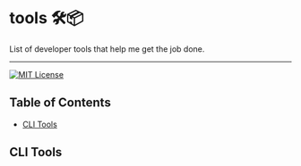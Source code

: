 <div align="ccenter">
<h1>tools 🛠📦</h1>

<p>List of developer tools that help me get the job done.</p>

---

<!-- Badges -->
<!-- prettier-ignore-start -->
[![MIT License][license-badge]][license]
<!-- prettier-ignore-end -->

## Table of Contents

<!-- START doctoc generated TOC please keep comment here to allow auto update -->
<!-- DON'T EDIT THIS SECTION, INSTEAD RE-RUN doctoc TO UPDATE -->

- [CLI Tools](#cli-tools)

<!-- END doctoc generated TOC please keep comment here to allow auto update -->

## CLI Tools

<!-- variables -->
[license-badge]: https://img.shields.io/github/license/matthamil/tools?style=flat-square
[license]: https://github.com/matthamil/tools